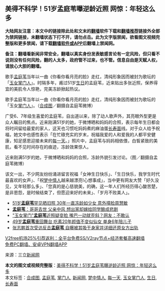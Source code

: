  <h2>美得不科学！51岁孟庭苇曝逆龄近照 网惊：年轻这么多</h2> <p class="notice"><b>大陆网友注意：本文中的链接除此处和文末的<a href="https://github.com/bannedbook/fanqiang" >翻墙</a>软件下载和<a href="https://github.com/killgcd/justmysocks/blob/master/README.md">翻墙推荐</a>链接外全部为禁网链接，未翻墙状态下打不开，请勿点击。此为文字版禁闻，欲看图文视频完整版和更多禁闻，请下载<a href="https://github.com/bannedbook/fanqiang">翻墙软件或APP</a>后翻墙上禁闻网。</p><p>备注：翻墙看新闻非常安全，翻墙以真实身份发表敏感言论有一定风险，但只看不说则没有任何风险，翻的人太多，政府管不过来，也不管。信息自由是天赋人权，请放心大胆的翻墙。</b></p>  <div class="entry"> <p>歌手<a href="https://www.bannedbook.org/bnews/tag/%e5%ad%9f%e5%ba%ad%e8%8b%87/" class="st_tag internal_tag" rel="tag" title="标签 孟庭苇 下的日志">孟庭苇</a>当年以一曲《你看你看月亮的脸》走红，清纯形象因而被封为歌坛的「<a href="https://www.bannedbook.org/bnews/tag/%E7%8E%89%E5%A5%B3%E6%8E%8C%E9%97%A8%E4%BA%BA/" class="st_tag internal_tag" rel="tag" title="标签 玉女掌门人 下的日志">玉女掌门人</a>」。时隔多年，甫过51岁<a href="https://www.bannedbook.org/bnews/tag/%E7%94%9F%E6%97%A5/" class="st_tag internal_tag" rel="tag" title="标签 生日 下的日志">生日</a>的孟庭苇，近来贴出多张近照，保养得宜的美肌令人惊艳，完美冻龄掀起热议。</p> <p>歌手孟庭苇当年以一曲《你看你看月亮的脸》走红，清纯形象因而被封为歌坛的「玉女<a href="https://www.bannedbook.org/bnews/tag/%E6%8E%8C%E9%97%A8%E4%BA%BA/" class="st_tag internal_tag" rel="tag" title="标签 掌门人 下的日志">掌门人</a>」。（<a href="https://www.bannedbook.org/bnews/tag/%E5%90%88%E6%88%90%E5%9B%BE/" class="st_tag internal_tag" rel="tag" title="标签 合成图 下的日志">合成图</a>／翻摄自孟庭苇微博）</p>  <p>广受6、7年级生喜爱的孟庭苇，自出道以来，除了动人歌声外，其亮眼外型更是众人瞩目的焦点。近来刚满51岁的她，于微博晒和妈妈的合照，表示每年生日都会将时间留给最爱的家人，这天也习惯吃妈妈煮的麻油蛋<a href="https://www.bannedbook.org/bnews/tag/%E9%95%BF%E5%AF%BF%E9%9D%A2/" class="st_tag internal_tag" rel="tag" title="标签 长寿面 下的日志">长寿面</a>线。对于众人给予祝福，她文中也感性表示「在忙碌充实的岁末，祝福我爱的人和爱我的人都平安健康，知足感恩迎接未来的<a href="https://www.bannedbook.org/bnews/tag/%E6%AF%8F%E4%B8%80%E5%A4%A9/" class="st_tag internal_tag" rel="tag" title="标签 每一天 下的日志">每一天</a>。」照片中，孟庭苇与妈妈相依偎，白皙紧致的美肌，看不见时间存在的痕迹，冻龄效果惊人。</p> <p>近来刚满51岁的她，于微博晒和妈妈的合照，冻龄外貌引发讨论。（图／翻摄自孟庭苇微博）</p>  <p>该文一出，不少网友纷纷涌进留言祝福「女神生日快乐」、「生日快乐，我学生时代最喜欢的女声」、「祝<a href="https://www.bannedbook.org/bnews/tag/%E6%A2%A6%E4%B8%AD%E6%83%85%E4%BA%BA/" class="st_tag internal_tag" rel="tag" title="标签 梦中情人 下的日志">梦中情人</a>越来越漂亮!心想事成」，当中更有网友大赞「好久没见，又年轻那么多」、「您真的是心慈貌美，的确，这一年人们所经历得心酸苦楚，是非恩怨，是时候结束了，但愿迎来好的未来」、「岁月不败美人」。</p> <ul class='op-related-articles' title='相关阅读'> <li><a href='https://www.bannedbook.org/bnews/yule/20200817/1381269.html' target='_blank'>51岁<b>孟庭苇</b>罕见晒旧照 30年一直冻龄如少女 意外撞脸周慧敏</a></li> <li><a href='https://www.bannedbook.org/bnews/yule/20200529/1336085.html' target='_blank'><b>孟庭苇</b>：哥哥去世 父亲中风 想出家却嫁给同学酿成悲剧</a></li> <li><a href='https://www.bannedbook.org/bnews/yule/20200413/1311395.html' target='_blank'>&quot;玉女掌门&quot;<b>孟庭苇</b>近照疑变脸 嘴巴一动就歪斜？网友：不敢认</a></li> <li><a href='https://www.bannedbook.org/bnews/yule/20191107/1219027.html' target='_blank'>49岁<b>孟庭苇</b>重回舞台  吃素20年颜值不变似仙女  单身6年陪儿子</a></li> <li><a href='https://www.bannedbook.org/bnews/yule/20181218/1048723.html' target='_blank'>张志鹏首次受访反击<b>孟庭苇</b> 自曝被其吸干身家并详细还原女方出轨</a></li> </ul> <p class="texttj"> <a href="https://www.bannedbook.org/forum23/topic22702.html" target="_blank">V2free机场25%引荐返利：全平台免费SS/V2ray节点+经济套餐高速翻墙</a><br/> <a href="https://github.com/bannedbook/fanqiang/wiki/%E7%A6%81%E9%97%BB%E7%BD%91%E5%AE%89%E5%8D%93%E7%BF%BB%E5%A2%99%E6%96%B0%E9%97%BBAPP" target="_blank">免费PC翻墙、安卓VPN翻墙APP</a></p><p> 来源：三立<span class='wp_keywordlink_affiliate'><a href="https://www.bannedbook.org/" title="新闻网">新闻网</a></span> </p> <a name='sharetosocial'></a>       <div><b>本文的图文或视频完整版</b>：<a href='https://www.bannedbook.org/bnews/yule/20201230/1457401.html'>美得不科学！51岁孟庭苇曝逆龄近照 网惊：年轻这么多</a></div>  </div><!--END ENTRY--> <div class="postfooter"> <div>本文标签：<a href="https://www.bannedbook.org/bnews/tag/%E5%90%88%E6%88%90%E5%9B%BE/" rel="tag">合成图</a>, <a href="https://www.bannedbook.org/bnews/tag/%e5%ad%9f%e5%ba%ad%e8%8b%87/" rel="tag">孟庭苇</a>, <a href="https://www.bannedbook.org/bnews/tag/%E6%8E%8C%E9%97%A8%E4%BA%BA/" rel="tag">掌门人</a>, <a href="https://www.bannedbook.org/bnews/tag/%E6%96%B0%E9%97%BB%E7%BD%91/" rel="tag">新闻网</a>, <a href="https://www.bannedbook.org/bnews/tag/%E6%A2%A6%E4%B8%AD%E6%83%85%E4%BA%BA/" rel="tag">梦中情人</a>, <a href="https://www.bannedbook.org/bnews/tag/%E6%AF%8F%E4%B8%80%E5%A4%A9/" rel="tag">每一天</a>, <a href="https://www.bannedbook.org/bnews/tag/%E7%8E%89%E5%A5%B3%E6%8E%8C%E9%97%A8%E4%BA%BA/" rel="tag">玉女掌门人</a>, <a href="https://www.bannedbook.org/bnews/tag/%E7%94%9F%E6%97%A5/" rel="tag">生日</a>, <a href="https://www.bannedbook.org/bnews/tag/%E9%95%BF%E5%AF%BF%E9%9D%A2/" rel="tag">长寿面</a></div>  </div><!--END POSTFOOTER--> 